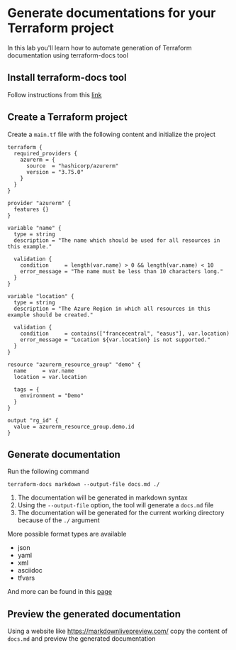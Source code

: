 # Generate documentations for your Terraform project

In this lab you'll learn how to automate generation of Terraform documentation using terraform-docs tool

## Install terraform-docs tool

Follow instructions from this [link](https://terraform-docs.io/user-guide/installation/#pre-compiled-binary)

## Create a Terraform project

Create a `main.tf` file with the following content and initialize the project

```
terraform {
  required_providers {
    azurerm = {
      source  = "hashicorp/azurerm"
      version = "3.75.0"
    }
  }
}

provider "azurerm" {
  features {}
}

variable "name" {
  type = string
  description = "The name which should be used for all resources in this example."

  validation {
    condition     = length(var.name) > 0 && length(var.name) < 10
    error_message = "The name must be less than 10 characters long."
  }
}

variable "location" {
  type = string
  description = "The Azure Region in which all resources in this example should be created."

  validation {
    condition     = contains(["francecentral", "easus"], var.location)
    error_message = "Location ${var.location} is not supported."
  }
}

resource "azurerm_resource_group" "demo" {
  name     = var.name
  location = var.location

  tags = {
    environment = "Demo"
  }
}

output "rg_id" {
  value = azurerm_resource_group.demo.id
}
```

## Generate documentation

Run the following command

```
terraform-docs markdown --output-file docs.md ./
```

1. The documentation will be generated in markdown syntax
2. Using the `--output-file` option, the tool will generate a `docs.md` file
3. The documentation will be generated for the current working directory because of the `./` argument

More possible format types are available

- json
- yaml
- xml
- asciidoc
- tfvars

And more can be found in this [page](https://terraform-docs.io/user-guide/configuration/formatter/)

## Preview the generated documentation

Using a website like https://markdownlivepreview.com/ copy the content of `docs.md` and preview the generated documentation

